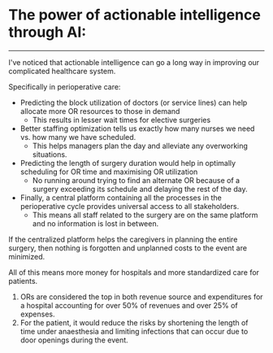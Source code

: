 # The power of actionable intelligence through AI:
---
I've noticed that actionable intelligence can go a long way in improving our complicated healthcare system. 

Specifically in perioperative care:
- Predicting the block utilization of doctors (or service lines) can help allocate more OR resources to those in demand
    - This results in lesser wait times for elective surgeries
- Better staffing optimization tells us exactly how many nurses we need vs. how many we have scheduled.
    - This helps managers plan the day and alleviate any overworking situations.
- Predicting the length of surgery duration would help in optimally scheduling for OR time and maximising OR utilization
    - No running around trying to find an alternate OR because of a surgery exceeding its schedule and delaying the rest of the day.
- Finally, a central platform containing all the processes in the perioperative cycle provides universal access to all stakeholders.
    - This means all staff related to the surgery are on the same platform and no information is lost in between.

If the centralized platform helps the caregivers in planning the entire surgery, then nothing is forgotten and unplanned costs to the event are minimized. 

All of this means more money for hospitals and more standardized care for patients.
1. ORs are considered the top in both revenue source and expenditures for a hospital accounting for over 50% of revenues and over 25% of expenses.
2. For the patient, it would reduce the risks by shortening the length of time under anaesthesia and limiting infections that can occur due to door openings during the event.
